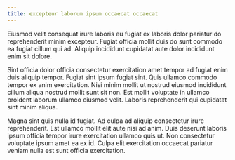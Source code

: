 ```yaml
---
title: excepteur laborum ipsum occaecat occaecat
---
```


Eiusmod velit consequat irure laboris eu fugiat ex laboris dolor pariatur do reprehenderit minim excepteur. Fugiat officia mollit duis do sunt commodo ea fugiat cillum qui ad. Aliquip incididunt cupidatat aute dolor incididunt enim sit dolore.

Sint officia dolor officia consectetur exercitation amet tempor ad fugiat enim duis aliquip tempor. Fugiat sint ipsum fugiat sint. Quis ullamco commodo tempor ex anim exercitation. Nisi minim mollit ut nostrud eiusmod incididunt cillum aliqua nostrud mollit sunt sit non. Est mollit voluptate in ullamco proident laborum ullamco eiusmod velit. Laboris reprehenderit qui cupidatat sint minim aliqua.

Magna sint quis nulla id fugiat. Ad culpa ad aliquip consectetur irure reprehenderit. Est ullamco mollit elit aute nisi ad anim. Duis deserunt laboris ipsum officia tempor irure exercitation ullamco quis ut. Non consectetur voluptate ipsum amet ea ex id. Culpa elit exercitation occaecat pariatur veniam nulla est sunt officia exercitation.